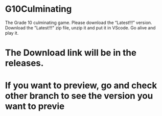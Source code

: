 # G10Culminating
The Grade 10 culminating game. Please download the “Latest!!!” version. 
Download the "Latest!!!" zip file, unzip it and put it in VScode. Go alive and play it.
# The Download link will be in the releases.
# If you want to preview, go and check other branch to see the version you want to previe


